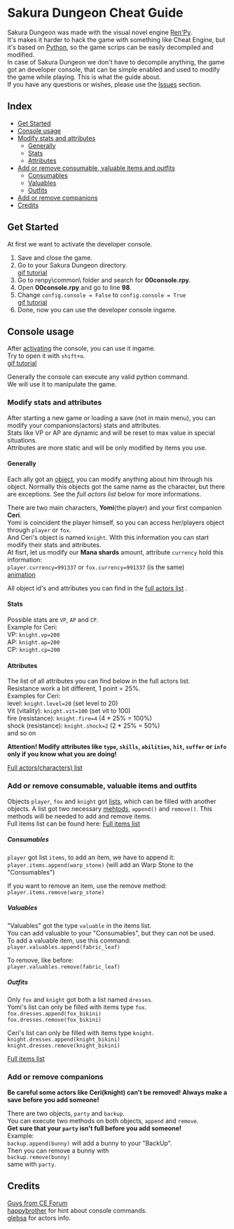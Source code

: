 # Sakura Dungeon Cheat Guide

Sakura Dungeon was made with the visual novel engine [Ren'Py](https://www.renpy.org/).  
It's makes it harder to hack the game with something like Cheat Engine, but it's based on [Python](https://www.python.org/), so the game scrips can be easily decompiled and modified.  
In case of Sakura Dungeon we don't have to decompile anything, the game got an developer console, that can be simple enabled and used to modify the game while playing. This is what the guide about.  
If you have any questions or wishes, please use the [Issues](https://github.com/igromanru/Sakura-Dungeon-Cheat-Guide/issues) section.  

## Index
* [Get Started](#get-started)
* [Console usage](#console-usage)
 * [Modify stats and attributes](#modify-stats-and-attributes)
   * [Generally](#generally)
   * [Stats](#stats)
   * [Attributes](#attributes)
 * [Add or remove consumable, valuable items and outfits](#add-or-remove-consumable-valuable-items-and-outfits)  
   * [Consumables](#consumables)
   * [Valuables](#valuables)
   * [Outfits](#outfits)
 * [Add or remove companions](#add-or-remove-companions)
* [Credits](#credits)



## Get Started
At first we want to activate the developer console.  

1. Save and close the game.
2. Go to your Sakura Dungeon directory.  
[gif tutorial](http://i.imgur.com/zxrWI2B.gifv)  
3. Go to renpy\common\ folder and search for **00console.rpy**.
4. Open **00console.rpy** and go to line **98**.
5. Change `config.console = False` to `config.console = True`  
[gif tutorial](http://i.imgur.com/rrRn9ce.gifv)
6. Done, now you can use the developer console ingame.


## Console usage
After [activating](#get-started) the console, you can use it ingame.  
Try to open it with `shift+o`.  
[gif tutorial](http://i.imgur.com/qqlsKVO.gifv)

Generally the console can execute any valid python command.  
We will use it to manipulate the game.  

### Modify stats and attributes
After starting a new game or loading a save (not in main menu), you can modify your companions(actors) stats and attributes.  
Stats like VP or AP are dynamic and will be reset to max value in special situations.  
Attributes are more static and will be only modified by items you use.
#### Generally
Each ally got an [object](https://en.wikipedia.org/wiki/Object_\(computer_science\)), you can modify anything about him through his object. Normally this objects got the same name as the character, but there are exceptions. See the *full actors list* below for more informations.  

There are two main characters, **Yomi**(the player) and your first companion **Ceri**.  
Yomi is coincident the player himself, so you can access her/players object through `player` or `fox`.  
And Ceri's object is named `knight`.
With this information you can start modify their stats and attributes.  
At fisrt, let us modify our **Mana shards** amount, attribute `currency` hold this information:    
`player.currency=991337` or `fox.currency=991337` (is the same)  
[animation](http://i.imgur.com/8Z42gsu.gifv)  

All object id's and attributes you can find in the [full actors list](https://docs.google.com/spreadsheets/d/12vLrKiqmfnh0nwrKD5HbC9Qk7lWj77fPff1_-cSj5Os) .

#### Stats
Possible stats are `VP`, `AP` and `CP`.  
Example for Ceri:   
VP: `knight.vp=200`   
AP: `knight.ap=200`  
CP: `knight.cp=200`

#### Attributes
The list of all attributes you can find below in the full actors list.  
Resistance work a bit different, 1 point = 25%.  
Examples for Ceri:  
level: `knight.level=20` (set level to 20)  
Vit (vitality): `knight.vit=100` (set vit to 100)  
fire (resistance): `knight.fire=4` (4 \* 25% = 100%)  
shock (resistance): `knight.shock=2` (2 \* 25% = 50%)  
and so on  

**Attention! Modify attributes like `type`, `skills`, `abilities`, `hit`, `suffer` or `info` only if you know what you are doing!**

[Full actors(characters) list](https://docs.google.com/spreadsheets/d/12vLrKiqmfnh0nwrKD5HbC9Qk7lWj77fPff1_-cSj5Os)

### Add or remove consumable, valuable items and outfits
Objects `player`, `fox` and `knight` got [lists](https://en.wikipedia.org/wiki/Linked_list), which can be filled with another objects. A list got two necessary [mehtods](https://en.wikipedia.org/wiki/Method_\(computer_programming\)), `append()` and `remove()`.  This methods will be needed to add and remove items.  
Full items list can be found here: [Full items list](https://docs.google.com/spreadsheets/d/1ZtdCNY44I7SRhcCkU0ZzTvG5PptmZHj4Kfen7Lh2p8M)
##### Consumables
`player` got list `items`, to add an item, we have to append it:  
`player.items.append(warp_stone)` (will add an Warp Stone to the "Consumables")  

If you want to remove an item, use the remove method:  
`player.items.remove(warp_stone)`
##### Valuables
"Valuables" got the type `valuable` in the items list.  
You can add valuable to your "Consumables", but they can not be used.  
To add a valuable item, use this command:  
`player.valuables.append(fabric_leaf)`  

To remove, like before:  
`player.valuables.remove(fabric_leaf)`
##### Outfits
Only `fox` and `knight` got both a list named `dresses`.  
Yomi's list can only be filled with items type `fox`.  
`fox.dresses.append(fox_bikini)`  
`fox.dresses.remove(fox_bikini)`

Ceri's list can only be filled with items type `knight`.  
`knight.dresses.append(knight_bikini)`  
`knight.dresses.remove(knight_bikini)`


[Full items list](https://docs.google.com/spreadsheets/d/1ZtdCNY44I7SRhcCkU0ZzTvG5PptmZHj4Kfen7Lh2p8M)

### Add or remove companions
**Be careful some actors like Ceri(knight) can't be removed! Always make a save before you add someone!**  

There are two objects, `party` and `backup`.  
You can execute two methods on both objects, `append` and `remove`.  
**Get sure that your `party` isn't full before you add someone!**  
Example:  
`backup.append(bunny)` will add a bunny to your "BackUp".  
Then you can remove a bunny with  
`backup.remove(bunny)`  
same with `party`.

## Credits
[Guys from CE Forum](http://forum.cheatengine.org/viewtopic.php?t=592226)  
[happybrother](http://forum.cheatengine.org/profile.php?mode=viewprofile&u=391862) for hint about console commands.  
[glebsa](http://forum.cheatengine.org/profile.php?mode=viewprofile&u=448688) for actors info.  
